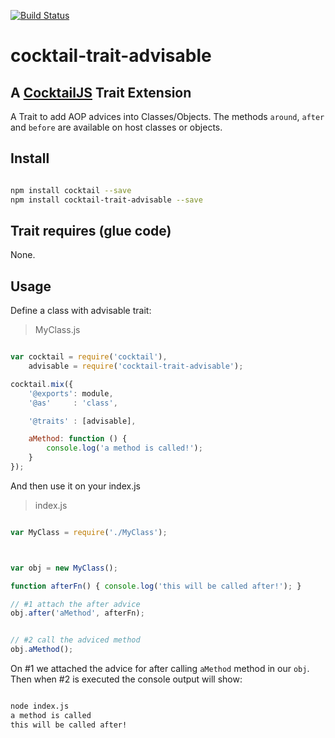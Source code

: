 [![Build Status](https://travis-ci.org/CocktailJS/cocktail.png?branch=master)](https://travis-ci.org/CocktailJS/cocktail)

# cocktail-trait-advisable

## A [CocktailJS](http://cocktailjs.github.io) Trait Extension

A Trait to add AOP advices into Classes/Objects.
The methods `around`, `after` and `before` are available on host classes or objects.

## Install

```bash

npm install cocktail --save
npm install cocktail-trait-advisable --save

```

## Trait requires (glue code)

None.

## Usage

Define a class with advisable trait:

>MyClass.js

```javascript

var cocktail = require('cocktail'),
    advisable = require('cocktail-trait-advisable');

cocktail.mix({
    '@exports': module,
    '@as'     : 'class',

    '@traits' : [advisable],

    aMethod: function () {
        console.log('a method is called!');
    }
});


```

And then use it on your index.js

>index.js

```javascript

var MyClass = require('./MyClass');



var obj = new MyClass();

function afterFn() { console.log('this will be called after!'); }

// #1 attach the after advice
obj.after('aMethod', afterFn);


// #2 call the adviced method
obj.aMethod(); 

```

On \#1 we attached the advice for after calling `aMethod` method in our `obj`. Then when \#2 is executed the console output will show:

```bash

node index.js
a method is called
this will be called after!

```

